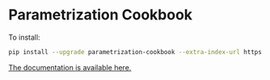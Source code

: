 Parametrization Cookbook
========================

To install:

```bash
pip install --upgrade parametrization-cookbook --extra-index-url https://forgemia.inra.fr/api/v4/projects/7110/packages/pypi/simple
```

[The documentation is available here.](https://jbleger.pages.mia.inra.fr/parametrization-cookbook/index.html)
